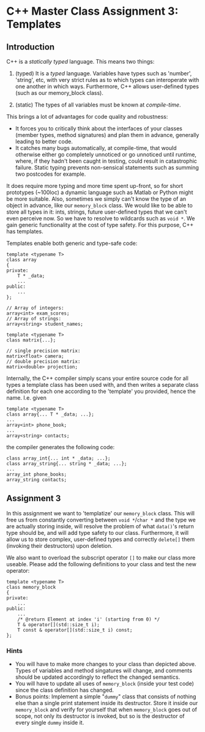 # C++ Master Class Assignment 3: Templates

## Introduction
C++ is a *statically typed* language. This means two things:

1. (typed) It is a *typed* language. Variables have types such as 'number', 'string', etc, with very strict rules as to which types can interoperate with one another in which ways. Furthermore, C++ allows user-defined types (such as our memory_block class).

2. (static) The types of all variables must be known at *compile-time*.

This brings a lot of advantages for code quality and robustness:

- It forces you to critically think about the interfaces of your classes (member types, method signatures) and plan them in advance, generally leading to better code.
- It catches many bugs automatically, at compile-time, that would otherwise either go completely unnoticed or go unnoticed until runtime, where, if they hadn't been caught in testing, could result in catastrophic failure. Static typing prevents non-sensical statements such as summing two postcodes for example.

It does require more typing and more time spent up-front, so for short prototypes (~100loc) a dynamic language such as Matlab or Python might be more suitable. Also, sometimes we simply can't know the type of an object in advance, like our `memory_block` class. We would like to be able to store all types in it: ints, strings, future user-defined types that we can't even perceive now. So we have to resolve to wildcards such as `void *`. We gain generic functionality at the cost of type safety. For this purpose, C++ has templates.

Templates enable both generic and type-safe code:

```
template <typename T>
class array
{
private:
    T * _data;
    ...
public:
    ...
};

// Array of integers:
array<int> exam_scores;
// Array of strings:
array<string> student_names;

```

```
template <typename T>
class matrix{...};

// single precision matrix:
matrix<float> camera;
// double precision matrix:
matrix<double> projection;
```

Internally, the C++ compiler simply scans your entire source code for all types a template class has been used with, and then writes a separate class definition for each one according to the 'template' you provided, hence the name. I.e. given

```
template <typename T>
class array{... T * _data; ...};
...
array<int> phone_book;
...
array<string> contacts;
```
 
the compiler generates the following code:

```
class array_int{... int * _data; ...};
class array_string{... string * _data; ...};
...
array_int phone_books;
array_string contacts;
```

## Assignment 3
In this assignment we want to 'templatize' our `memory_block` class. This will free us from constantly converting between `void *`/`char *` and the type we are actually storing inside, will resolve the problem of what `data()`'s return type should be, and will add type safety to our class. Furthermore, it will allow us to store complex, user-defined types and correctly `delete[]` them (invoking their destructors) upon deletion.

We also want to overload the subscript operator `[]` to make our class more useable. Please add the following definitions to your class and test the new operator:

```
template <typename T>
class memory_block
{
private:
    ...
public:
    ...
    /* @return Element at index 'i' (starting from 0) */
    T & operator[](std::size_t i);
    T const & operator[](std::size_t i) const;
};
```

### Hints
- You will have to make more changes to your class than depicted above. Types of variables and method singatures will change, and comments should be updated accordingly to reflect the changed semantics.
- You will have to update all uses of `memory_block` (inside your test code) since the class definition has changed.
- Bonus points: Implement a simple "`dummy`" class that consists of nothing else than a single print statement inside its destructor. Store it inside our `memory_block` and verify for yourself that when `memory_block` goes out of scope, not only its destructor is invoked, but so is the destructor of every single `dummy` inside it. 